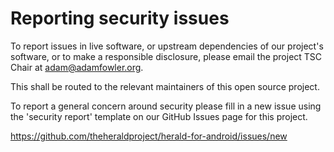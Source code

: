 # Reporting security issues

To report issues in live software, or upstream dependencies of our project's software,
or to make a responsible disclosure,
please email the project TSC Chair at adam@adamfowler.org.

This shall be routed to the relevant maintainers of this open source project.

To report a general concern around security please fill in a new issue
using the 'security report' template on our GitHub Issues page for this project.

https://github.com/theheraldproject/herald-for-android/issues/new
